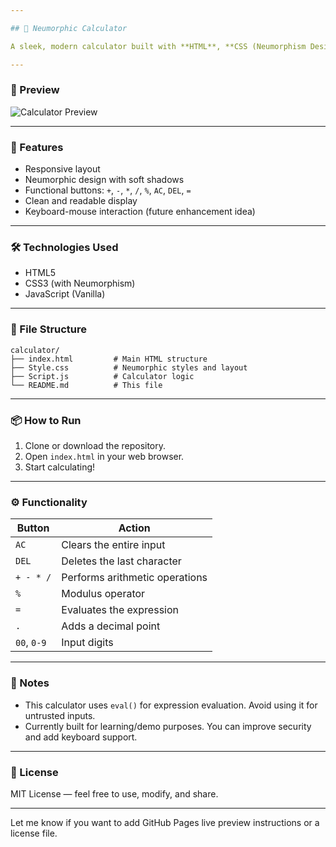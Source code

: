 ```yaml
---

## 🧮 Neumorphic Calculator

A sleek, modern calculator built with **HTML**, **CSS (Neumorphism Design)**, and **JavaScript**.

---
```


### 📸 Preview

![Calculator Preview](preview.png)

---

### 🚀 Features

* Responsive layout
* Neumorphic design with soft shadows
* Functional buttons: `+`, `-`, `*`, `/`, `%`, `AC`, `DEL`, `=`
* Clean and readable display
* Keyboard-mouse interaction (future enhancement idea)

---

### 🛠️ Technologies Used

* HTML5
* CSS3 (with Neumorphism)
* JavaScript (Vanilla)

---

### 📁 File Structure

```
calculator/
├── index.html         # Main HTML structure
├── Style.css          # Neumorphic styles and layout
├── Script.js          # Calculator logic
└── README.md          # This file
```

---

### 📦 How to Run

1. Clone or download the repository.
2. Open `index.html` in your web browser.
3. Start calculating!

---

### ⚙️ Functionality

| Button      | Action                         |
| ----------- | ------------------------------ |
| `AC`        | Clears the entire input        |
| `DEL`       | Deletes the last character     |
| `+ - * /`   | Performs arithmetic operations |
| `%`         | Modulus operator               |
| `=`         | Evaluates the expression       |
| `.`         | Adds a decimal point           |
| `00`, `0-9` | Input digits                   |

---

### 📌 Notes

* This calculator uses `eval()` for expression evaluation. Avoid using it for untrusted inputs.
* Currently built for learning/demo purposes. You can improve security and add keyboard support.

---

### 📄 License

MIT License — feel free to use, modify, and share.

---

Let me know if you want to add GitHub Pages live preview instructions or a license file.
